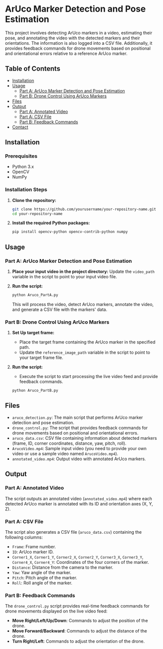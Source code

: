 # ArUco Marker Detection and Pose Estimation

This project involves detecting ArUco markers in a video, estimating their pose, and annotating the video with the detected markers and their orientations. The information is also logged into a CSV file. Additionally, it provides feedback commands for drone movements based on positional and orientational errors relative to a reference ArUco marker.

## Table of Contents
- [Installation](#installation)
- [Usage](#usage)
  - [Part A: ArUco Marker Detection and Pose Estimation](#part-a-aruco-marker-detection-and-pose-estimation)
  - [Part B: Drone Control Using ArUco Markers](#part-b-drone-control-using-aruco-markers)
- [Files](#files)
- [Output](#output)
  - [Part A: Annotated Video](#part-a-annotated-video)
  - [Part A: CSV File](#part-a-csv-file)
  - [Part B: Feedback Commands](#part-b-feedback-commands)
- [Contact](#contact)

## Installation

### Prerequisites

- Python 3.x
- OpenCV
- NumPy

### Installation Steps

1. **Clone the repository:**
    ```sh
    git clone https://github.com/yourusername/your-repository-name.git
    cd your-repository-name
    ```

2. **Install the required Python packages:**
    ```sh
    pip install opencv-python opencv-contrib-python numpy
    ```

## Usage

### Part A: ArUco Marker Detection and Pose Estimation

1. **Place your input video in the project directory:**
    Update the `video_path` variable in the script to point to your input video file.

2. **Run the script:**
    ```sh
    python Aruco_PartA.py
    ```

    This will process the video, detect ArUco markers, annotate the video, and generate a CSV file with the markers' data.

### Part B: Drone Control Using ArUco Markers

1. **Set Up target frame:**
   - Place the target frame containing the ArUco marker in the specified path.
   - Update the `reference_image_path` variable in the script to point to your target frame file.

2. **Run the script:**
   - Execute the script to start processing the live video feed and provide feedback commands.

   ```sh
   python Aruco_PartB.py

## Files

- `aruco_detection.py`: The main script that performs ArUco marker detection and pose estimation.
- `drone_control.py`: The script that provides feedback commands for drone movements based on positional and orientational errors.
- `aruco_data.csv`: CSV file containing information about detected markers (frame, ID, corner coordinates, distance, yaw, pitch, roll).
- `ArucoVideo.mp4`: Sample input video (you need to provide your own video or use a sample video named `ArucoVideo.mp4`).
- `annotated_video.mp4`: Output video with annotated ArUco markers.

## Output

### Part A: Annotated Video

The script outputs an annotated video (`annotated_video.mp4`) where each detected ArUco marker is annotated with its ID and orientation axes (X, Y, Z).

### Part A: CSV File

The script also generates a CSV file (`aruco_data.csv`) containing the following columns:
- `Frame`: Frame number.
- `ID`: ArUco marker ID.
- `Corner1_X`, `Corner1_Y`, `Corner2_X`, `Corner2_Y`, `Corner3_X`, `Corner3_Y`, `Corner4_X`, `Corner4_Y`: Coordinates of the four corners of the marker.
- `Distance`: Distance from the camera to the marker.
- `Yaw`: Yaw angle of the marker.
- `Pitch`: Pitch angle of the marker.
- `Roll`: Roll angle of the marker.

### Part B: Feedback Commands

The `drone_control.py` script provides real-time feedback commands for drone movements displayed on the live video feed:
- **Move Right/Left/Up/Down**: Commands to adjust the position of the drone.
- **Move Forward/Backward**: Commands to adjust the distance of the drone.
- **Turn Right/Left**: Commands to adjust the orientation of the drone.
